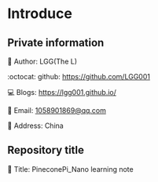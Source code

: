 # Introduce
## Private information

:runner: Author: LGG(The L)

:octocat: github: https://github.com/LGG001

:computer: Blogs: https://lgg001.github.io/

:email: Email: 1058901869@qq.com

:round_pushpin: ​Address: China



## Repository title

:closed_book: Title: PineconePi_Nano ​learning note

